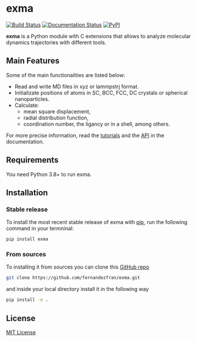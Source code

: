 # exma

[![Build Status](https://github.com/fernandezfran/exma/actions/workflows/exma_ci.yml/badge.svg?branch=master)](https://github.com/fernandezfran/exma/actions/workflows/exma_ci.yml)
[![Documentation Status](https://readthedocs.org/projects/exma/badge/?version=latest)](https://exma.readthedocs.io/en/latest/?badge=latest)
[![PyPI](https://img.shields.io/pypi/v/exma)](https://pypi.org/project/exma/)

**exma** is a Python module with C extensions that allows to analyze molecular 
dynamics trajectories with different tools.


## Main Features

Some of the main functionalities are listed below:

* Read and write MD files in xyz or lammpstrj format.
* Initializate positions of atoms in SC, BCC, FCC, DC crystals or spherical
nanoparticles.
* Calculate: 
    - mean square displacement,
    - radial distribution function,
    - coordination number, the ligancy or in a shell,
among others.

For more precise information, read the [tutorials](https://exma.readthedocs.io/en/latest/tutorial.html)
and the [API](https://exma.readthedocs.io/en/latest/api.html) in the documentation.


## Requirements

You need Python 3.8+ to run exma. 


## Installation

### Stable release

To install the most recent stable release of exma with [pip](https://pip.pypa.io/en/stable/), 
run the following command in your termninal:

```bash
pip install exma
```

### From sources

To installing it from sources you can clone this [GitHub repo](https://github.com/fernandezfran/exma) 

```bash
git clone https://github.com/fernandezfran/exma.git
```

and inside your local directory install it in the following way 

```bash
pip install -e .
```


## License

[MIT License](https://github.com/fernandezfran/exma/blob/master/LICENSE)
